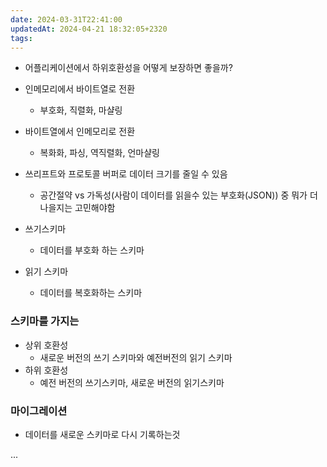 ```yaml
---
date: 2024-03-31T22:41:00
updatedAt: 2024-04-21 18:32:05+2320
tags: 
---
```

- 어플리케이션에서 하위호환성을 어떻게 보장하면 좋을까?

- 인메모리에서 바이트열로 전환
	- 부호화, 직렬화, 마샬링
- 바이트열에서 인메모리로 전환
	- 복화화, 파싱, 역직렬화, 언마샬링

- 쓰리프트와 프로토콜 버퍼로 데이터 크기를 줄일 수 있음
	- 공간절약 vs 가독성(사람이 데이터를 읽을수 있는 부호화(JSON)) 중 뭐가 더 나을지는 고민해야함

- 쓰기스키마
	- 데이터를 부호화 하는 스키마

- 읽기 스키마
	- 데이터를 복호화하는 스키마

### 스키마를 가지는 
- 상위 호환성
	- 새로운 버전의 쓰기 스키마와 예전버전의 읽기 스키마
- 하위 호환성
	- 예전 버전의 쓰기스키마, 새로운 버전의 읽기스키마

### 마이그레이션
- 데이터를 새로운 스키마로 다시 기록하는것


...